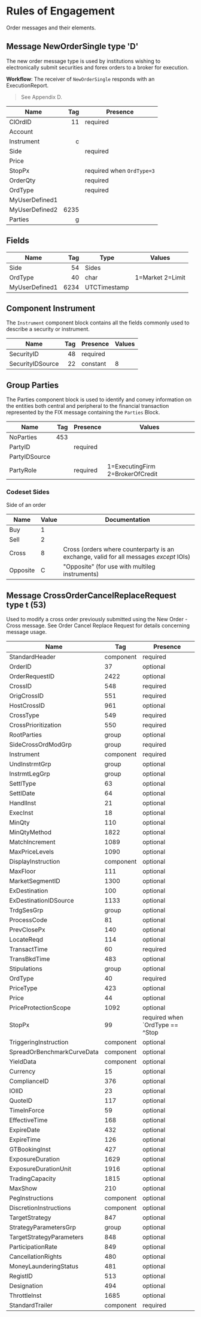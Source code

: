 # Rules of Engagement

Order messages and their elements.

## Message NewOrderSingle type 'D'

The new order message type is used by institutions wishing to electronically submit securities and forex orders to a broker for execution.

**Workflow**: The receiver of `NewOrderSingle` responds with an ExecutionReport.

> See Appendix D.

| Name           | Tag | Presence                |
| -------------- | --: | ----------------------- |
| ClOrdID        | 11  | required                |
| Account        |     |                         |
| Instrument     | c   |                         |
| Side           |     | required                |
| Price          |     |                         |
| StopPx         |     | required when `OrdType=3` |
| OrderQty       |     | required                |
| OrdType        |     | required                |
| MyUserDefined1 |     |                         |
| MyUserDefined2 | 6235|                         |	
| Parties        | g   |                         |

## Fields

| Name           | Tag | Type         |  Values                  |
|----------------|----:|--------------|--------------------------|
| Side           | 54  | Sides        |	                         |
| OrdType        | 40  | char         | 1=Market 2=Limit         |
| MyUserDefined1 | 6234| UTCTimestamp |	                         |

## Component Instrument 

The `Instrument` component block contains all the fields commonly used to describe a security or instrument.

| Name             | Tag | Presence  | Values 
|------------------|----:|-----------|--------
| SecurityID       | 48  | required  |        
| SecurityIDSource | 22  | constant  | 8      

## Group Parties 

The Parties component block is used to identify and convey information on the
entities both central and peripheral to the financial transaction represented
by the FIX message containing the `Parties` Block. 

| Name           | Tag | Presence  | Values |
|----------------|----:|-----------|--------|
| NoParties      | 453 |           |        |
| PartyID        |     | required  |        |
| PartyIDSource  |     |           |        |
| PartyRole      |     | required  | 1=ExecutingFirm 2=BrokerOfCredit 

### Codeset Sides 

Side of an order

| Name     | Value | Documentation |
|----------|-------|---------------|
| Buy      | 1     |               |
| Sell     | 2     |               |
| Cross    | 8     | Cross (orders where counterparty is an exchange, valid for all messages *except* IOIs) 
| Opposite | C     | "Opposite" (for use with multileg instruments) 

## Message CrossOrderCancelReplaceRequest type t (53)

Used to modify a cross order previously submitted using the New Order - Cross message. See Order Cancel Replace Request for details concerning message usage.

| Name                       | Tag       | Presence                                                 |
|----------------------------|-----------|----------------------------------------------------------|
| StandardHeader             | component | required                                                 |
| OrderID                    | 37        | optional                                                 |
| OrderRequestID             | 2422      | optional                                                 |
| CrossID                    | 548       | required                                                 |
| OrigCrossID                | 551       | required                                                 |
| HostCrossID                | 961       | optional                                                 |
| CrossType                  | 549       | required                                                 |
| CrossPrioritization        | 550       | required                                                 |
| RootParties                | group     | optional                                                 |
| SideCrossOrdModGrp         | group     | required                                                 |
| Instrument                 | component | required                                                 |
| UndInstrmtGrp              | group     | optional                                                 |
| InstrmtLegGrp              | group     | optional                                                 |
| SettlType                  | 63        | optional                                                 |
| SettlDate                  | 64        | optional                                                 |
| HandlInst                  | 21        | optional                                                 |
| ExecInst                   | 18        | optional                                                 |
| MinQty                     | 110       | optional                                                 |
| MinQtyMethod               | 1822      | optional                                                 |
| MatchIncrement             | 1089      | optional                                                 |
| MaxPriceLevels             | 1090      | optional                                                 |
| DisplayInstruction         | component | optional                                                 |
| MaxFloor                   | 111       | optional                                                 |
| MarketSegmentID            | 1300      | optional                                                 |
| ExDestination              | 100       | optional                                                 |
| ExDestinationIDSource      | 1133      | optional                                                 |
| TrdgSesGrp                 | group     | optional                                                 |
| ProcessCode                | 81        | optional                                                 |
| PrevClosePx                | 140       | optional                                                 |
| LocateReqd                 | 114       | optional                                                 |
| TransactTime               | 60        | required                                                 |
| TransBkdTime               | 483       | optional                                                 |
| Stipulations               | group     | optional                                                 |
| OrdType                    | 40        | required                                                 |
| PriceType                  | 423       | optional                                                 |
| Price                      | 44        | optional                                                 |
| PriceProtectionScope       | 1092      | optional                                                 |
| StopPx                     | 99        | required when `OrdType == ^Stop || OrdType == ^StopLimit` |
| TriggeringInstruction      | component | optional                                                 |
| SpreadOrBenchmarkCurveData | component | optional                                                 |
| YieldData                  | component | optional                                                 |
| Currency                   | 15        | optional                                                 |
| ComplianceID               | 376       | optional                                                 |
| IOIID                      | 23        | optional                                                 |
| QuoteID                    | 117       | optional                                                 |
| TimeInForce                | 59        | optional                                                 |
| EffectiveTime              | 168       | optional                                                 |
| ExpireDate                 | 432       | optional                                                 |
| ExpireTime                 | 126       | optional                                                 |
| GTBookingInst              | 427       | optional                                                 |
| ExposureDuration           | 1629      | optional                                                 |
| ExposureDurationUnit       | 1916      | optional                                                 |
| TradingCapacity            | 1815      | optional                                                 |
| MaxShow                    | 210       | optional                                                 |
| PegInstructions            | component | optional                                                 |
| DiscretionInstructions     | component | optional                                                 |
| TargetStrategy             | 847       | optional                                                 |
| StrategyParametersGrp      | group     | optional                                                 |
| TargetStrategyParameters   | 848       | optional                                                 |
| ParticipationRate          | 849       | optional                                                 |
| CancellationRights         | 480       | optional                                                 |
| MoneyLaunderingStatus      | 481       | optional                                                 |
| RegistID                   | 513       | optional                                                 |
| Designation                | 494       | optional                                                 |
| ThrottleInst               | 1685      | optional                                                 |
| StandardTrailer            | component | required                                                 |
